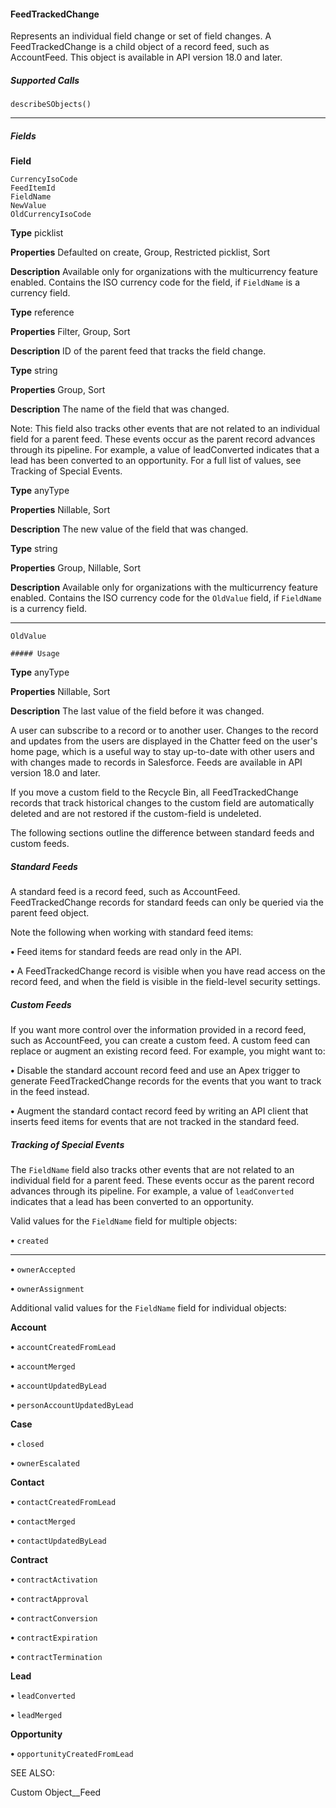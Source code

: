 #### FeedTrackedChange

Represents an individual field change or set of field changes. A FeedTrackedChange is a child object of a record feed, such as AccountFeed.
This object is available in API version 18.0 and later.

##### Supported Calls
```
describeSObjects()

```

-----

##### Fields

**Field**
```
CurrencyIsoCode
FeedItemId
FieldName
NewValue
OldCurrencyIsoCode

```

**Type**
picklist

**Properties**
Defaulted on create, Group, Restricted picklist, Sort

**Description**
Available only for organizations with the multicurrency feature enabled. Contains the ISO
currency code for the field, if `FieldName` is a currency field.

**Type**
reference

**Properties**
Filter, Group, Sort

**Description**
ID of the parent feed that tracks the field change.

**Type**
string

**Properties**
Group, Sort

**Description**
The name of the field that was changed.

Note: This field also tracks other events that are not related to an individual field for
a parent feed. These events occur as the parent record advances through its pipeline.
For example, a value of leadConverted indicates that a lead has been converted
to an opportunity. For a full list of values, see Tracking of Special Events.

**Type**
anyType

**Properties**
Nillable, Sort

**Description**
The new value of the field that was changed.

**Type**
string

**Properties**
Group, Nillable, Sort

**Description**
Available only for organizations with the multicurrency feature enabled. Contains the ISO
currency code for the `OldValue` field, if `FieldName` is a currency field.


-----

```
OldValue

##### Usage

```

**Type**
anyType

**Properties**
Nillable, Sort

**Description**
The last value of the field before it was changed.


A user can subscribe to a record or to another user. Changes to the record and updates from the users are displayed in the Chatter feed
on the user's home page, which is a useful way to stay up-to-date with other users and with changes made to records in Salesforce.
Feeds are available in API version 18.0 and later.

If you move a custom field to the Recycle Bin, all FeedTrackedChange records that track historical changes to the custom field are
automatically deleted and are not restored if the custom-field is undeleted.

The following sections outline the difference between standard feeds and custom feeds.

##### Standard Feeds

A standard feed is a record feed, such as AccountFeed. FeedTrackedChange records for standard feeds can only be queried via the parent
feed object.

Note the following when working with standard feed items:

**•** Feed items for standard feeds are read only in the API.

**•** A FeedTrackedChange record is visible when you have read access on the record feed, and when the field is visible in the field-level
security settings.

##### Custom Feeds

If you want more control over the information provided in a record feed, such as AccountFeed, you can create a custom feed. A custom
feed can replace or augment an existing record feed. For example, you might want to:

**•** Disable the standard account record feed and use an Apex trigger to generate FeedTrackedChange records for the events that you
want to track in the feed instead.

**•** Augment the standard contact record feed by writing an API client that inserts feed items for events that are not tracked in the
standard feed.

##### Tracking of Special Events

The `FieldName` field also tracks other events that are not related to an individual field for a parent feed. These events occur as the
parent record advances through its pipeline. For example, a value of `leadConverted` indicates that a lead has been converted to
an opportunity.

Valid values for the `FieldName` field for multiple objects:

**•** `created`


-----

**•** `ownerAccepted`

**•** `ownerAssignment`

Additional valid values for the `FieldName` field for individual objects:

**Account**

**•** `accountCreatedFromLead`

**•** `accountMerged`

**•** `accountUpdatedByLead`

**•** `personAccountUpdatedByLead`

**Case**

**•** `closed`

**•** `ownerEscalated`

**Contact**

**•** `contactCreatedFromLead`

**•** `contactMerged`

**•** `contactUpdatedByLead`

**Contract**

**•** `contractActivation`

**•** `contractApproval`

**•** `contractConversion`

**•** `contractExpiration`

**•** `contractTermination`

**Lead**

**•** `leadConverted`

**•** `leadMerged`

**Opportunity**

**•** `opportunityCreatedFromLead`

SEE ALSO:

Custom Object__Feed
